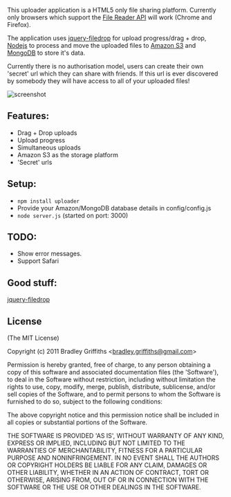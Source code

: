 This uploader application is a HTML5 only file sharing platform. Currently only browsers which support the [File Reader API](http://www.html5rocks.com/en/tutorials/file/dndfiles/) will work (Chrome and Firefox).   

The application uses [jquery-filedrop](https://github.com/weixiyen/jquery-filedrop) for upload progress/drag + drop, [Nodejs](http://nodejs.org) to process and move the uploaded files to [Amazon S3](http://aws.amazon.com/s3/) and [MongoDB](http://www.mongodb.org/) to store it's data.  

Currently there is no authorisation model, users can create their own 'secret' url which they can share with friends. If this url is ever discovered by somebody they will have access to all of your uploaded files!

![screenshot](https://raw.github.com/bradleyg/uploader/master/public/img/screen.png)

## Features:
* Drag + Drop uploads
* Upload progress
* Simultaneous uploads
* Amazon S3 as the storage platform
* 'Secret' urls  

## Setup:
* `npm install uploader`  
* Provide your Amazon/MongoDB database details in config/config.js
* `node server.js` (started on port: 3000)  
  
## TODO:
* Show error messages.
* Support Safari

## Good stuff:
[jquery-filedrop](https://github.com/weixiyen/jquery-filedrop)  

## License 

(The MIT License)

Copyright (c) 2011 Bradley Griffiths &lt;bradley.griffiths@gmail.com&gt;

Permission is hereby granted, free of charge, to any person obtaining
a copy of this software and associated documentation files (the
'Software'), to deal in the Software without restriction, including
without limitation the rights to use, copy, modify, merge, publish,
distribute, sublicense, and/or sell copies of the Software, and to
permit persons to whom the Software is furnished to do so, subject to
the following conditions:

The above copyright notice and this permission notice shall be
included in all copies or substantial portions of the Software.

THE SOFTWARE IS PROVIDED 'AS IS', WITHOUT WARRANTY OF ANY KIND,
EXPRESS OR IMPLIED, INCLUDING BUT NOT LIMITED TO THE WARRANTIES OF
MERCHANTABILITY, FITNESS FOR A PARTICULAR PURPOSE AND NONINFRINGEMENT.
IN NO EVENT SHALL THE AUTHORS OR COPYRIGHT HOLDERS BE LIABLE FOR ANY
CLAIM, DAMAGES OR OTHER LIABILITY, WHETHER IN AN ACTION OF CONTRACT,
TORT OR OTHERWISE, ARISING FROM, OUT OF OR IN CONNECTION WITH THE
SOFTWARE OR THE USE OR OTHER DEALINGS IN THE SOFTWARE.